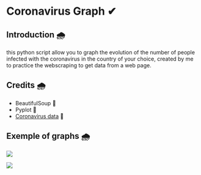 # Coronavirus Graph ✔

## Introduction 🌧
this python script allow you to graph the evolution of the number of people infected with the coronavirus in the country of your choice, created by me to practice the webscraping to get data from a web page.

## Credits 🌧
- BeautifulSoup 🚩
- Pyplot 🚩
- <a href="https://www.coronavirus-statistiques.com/">Coronavirus data</a> 🚩

## Exemple of graphs  🌧
<img src="https://zupimages.net/viewer.php?id=22/29/4h64.png"></img>

<img src="https://zupimages.net/viewer.php?id=22/29/al8r.png"></img>
